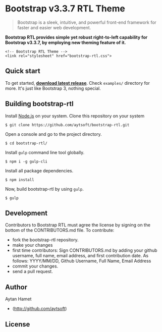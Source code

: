 # Bootstrap v3.3.7 RTL Theme
> Bootstrap is a sleek, intuitive, and powerful front-end framework for faster and easier web development.

**Bootstrap RTL provides simple yet robust right-to-left capability for Bootstrap v3.3.7, by employing new theming feature of it.**
```
<!-- Bootstrap RTL Theme -->
<link rel="stylesheet" href="bootstrap-rtl.css">
```


Quick start
-----------------
To get started, **[download latest release](https://github.com/aytsoft/bootstrap-rtl/releases/latest)**. Check `examples/` directory for more. It's just like Bootstrap 3, nothing special.

Building bootstrap-rtl
-----------------
Install [Node.js](https://nodejs.org/en/) on your system.
Clone this repository on your system
```
$ git clone https://github.com/aytsoft/bootstrap-rtl.git
```
Open a console and go to the project directory.
```
$ cd bootstrap-rtl/
```
Install `gulp` command line tool globally.
```
$ npm i -g gulp-cli
```
Install all package dependencies.
```
$ npm install
```
Now, build bootstrap-rtl by using `gulp`.
```
$ gulp
```
Development
-----------------

Contributors to Bootstrap RTL must agree the license by signing on the bottom of the CONTRIBUTORS.md file. To contribute:

* fork the bootstrap-rtl repository.
* make your changes
* first time contributors: Sign CONTRIBUTORS.md by adding your github username, full name, email address, and first contribution date. As follows: YYYY/MM/DD, Github Username, Full Name, Email Address
* commit your changes.
* send a pull request.

Author
-----------------
Aytan Hamet

+ (http://github.com/aytsoft)

License
-----------------
